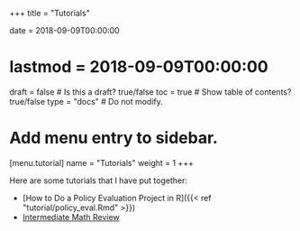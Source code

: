 +++
title = "Tutorials"

date = 2018-09-09T00:00:00
# lastmod = 2018-09-09T00:00:00

draft = false  # Is this a draft? true/false
toc = true  # Show table of contents? true/false
type = "docs"  # Do not modify.

# Add menu entry to sidebar.
[menu.tutorial]
  name = "Tutorials"
  weight = 1
+++

Here are some tutorials that I have put together:

- [How to Do a Policy Evaluation Project in R]({{< ref "tutorial/policy_eval.Rmd" >}})
- [Intermediate Math Review](https://nrjenkins.github.io/nrjenkins.github.io/files/tutorials/math_tutorial.pdf)

